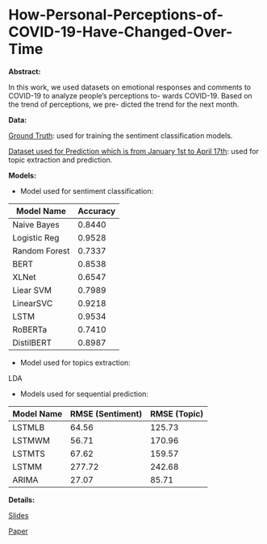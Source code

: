 # How-Personal-Perceptions-of-COVID-19-Have-Changed-Over-Time
 **Abstract:**

In this work, we used datasets on emotional responses and comments to COVID-19 to analyze people’s perceptions to- wards COVID-19. Based on the trend of perceptions, we pre- dicted the trend for the next month.

**Data:**

[Ground Truth](https://arxiv.org/abs/2004.04225): used for training the sentiment classification models.

[Dataset used for Prediction which is from January 1st to April 17th](https://www.kaggle.com/tianysun/covidtext): used for topic extraction and prediction.

**Models:**
* Model used for sentiment classification:

Model Name | Accuracy |
------------ | -------------
Naive Bayes  | 0.8440
Logistic Reg | 0.9528
Random Forest | 0.7337
BERT | 0.8538
XLNet | 0.6547
Liear SVM | 0.7989
LinearSVC | 0.9218
LSTM | 0.9534
RoBERTa | 0.7410
DistilBERT | 0.8987

* Model used for topics extraction:  

LDA 

* Models used for sequential prediction: 

Model Name | RMSE (Sentiment) | RMSE (Topic)
------------ | ------------- | -------------
LSTMLB | 64.56 | 125.73
LSTMWM | 56.71 | 170.96
LSTMTS | 67.62 | 159.57
LSTMM | 277.72 | 242.68
ARIMA | 27.07 | 85.71


**Details:**

[Slides](https://github.com/TianyiSun00234/How-Personal-Perceptions-of-COVID-19-Have-Changed-Over-Time/blob/main/Slides.pdf)

[Paper](https://github.com/TianyiSun00234/How-Personal-Perceptions-of-COVID-19-Have-Changed-Over-Time/blob/main/How%20Personal%20Perceptions%20of%20COVID-19%20Have%20Changed%20Over%20Time.pdf)


